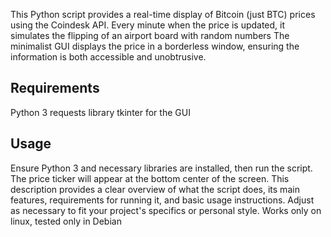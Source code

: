 This Python script provides a real-time display of Bitcoin (just BTC) prices using the Coindesk API. 
Every minute when the price is updated, it simulates the flipping of an airport board with random numbers
The minimalist GUI displays the price in a borderless window, ensuring the information is both accessible and unobtrusive.

## Requirements
 Python 3
 requests library
tkinter for the GUI

## Usage
 Ensure Python 3 and necessary libraries are installed, then run the script. 
 The price ticker will appear at the bottom center of the screen. This description provides a clear overview of what the script does, its main features, 
 requirements for running it, and basic usage instructions. Adjust as necessary to fit your project's specifics or personal style.
 Works only on linux, tested only in Debian

